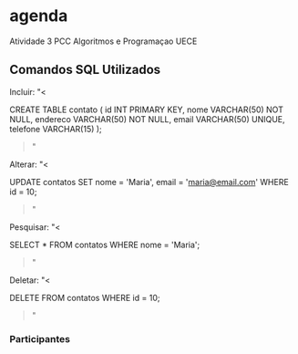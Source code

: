 # agenda
Atividade 3 PCC Algoritmos e Programaçao UECE


## Comandos SQL Utilizados

Incluir: "<

  CREATE TABLE contato (
    id INT PRIMARY KEY,
    nome VARCHAR(50) NOT NULL,
    endereco VARCHAR(50) NOT NULL,
    email VARCHAR(50) UNIQUE,
    telefone VARCHAR(15)
  );

>"

Alterar: "<

  UPDATE contatos
  SET nome = 'Maria', email = 'maria@email.com'
  WHERE id = 10;

>"

Pesquisar: "<

  SELECT * FROM contatos WHERE nome = 'Maria';

>"

Deletar: "<

  DELETE FROM contatos WHERE id = 10;

>"


### Participantes
